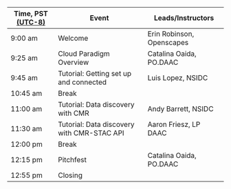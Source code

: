 | Time, PST [(UTC-8)](https://www.timeanddate.com/time/zones/pst) | Event | Leads/Instructors |
|------|-------|-------------------|
| 9:00 am | Welcome | Erin Robinson, Openscapes |
| 9:25 am | Cloud Paradigm Overview | Catalina Oaida, PO.DAAC |
| 9:45 am | Tutorial: Getting set up and connected | Luis Lopez, NSIDC |
| 10:45 am | Break |  |
| 11:00 am | Tutorial: Data discovery with CMR | Andy Barrett, NSIDC |
| 11:30 am | Tutorial: Data discovery with CMR-STAC API | Aaron Friesz, LP DAAC |
| 12:00 pm | Break | |
| 12:15 pm | Pitchfest | Catalina Oaida, PO.DAAC |
| 12:55 pm | Closing |                   |
